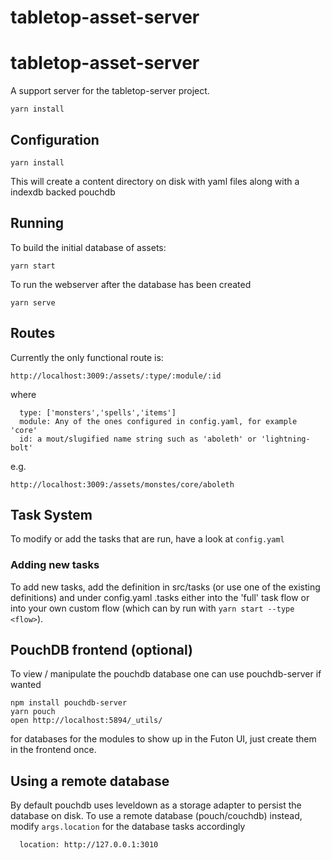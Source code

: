 # tabletop-asset-server

# tabletop-asset-server

A support server for the tabletop-server project.


```
yarn install
```

## Configuration

```
yarn install
```

This will create a content directory on disk with yaml files along with a indexdb backed pouchdb


## Running


To build the initial database of assets:

```
yarn start
```


To run the webserver after the database has been created

```
yarn serve
```

## Routes

Currently the only functional route is:

```http://localhost:3009:/assets/:type/:module/:id```

where

```
  type: ['monsters','spells','items']
  module: Any of the ones configured in config.yaml, for example 'core'
  id: a mout/slugified name string such as 'aboleth' or 'lightning-bolt'
```
e.g.

```http://localhost:3009:/assets/monstes/core/aboleth```

## Task System

To modify or add the tasks that are run, have a look at `config.yaml`

### Adding new tasks

To add new tasks, add the definition in src/tasks (or use one of the existing definitions) and under config.yaml .tasks either into the 'full' task flow or into your own custom flow (which can by run with ```yarn start --type <flow>```).


## PouchDB frontend (optional)

To view / manipulate the pouchdb database one can use pouchdb-server if wanted

```
npm install pouchdb-server
yarn pouch
open http://localhost:5894/_utils/
```

for databases for the modules to show up in the Futon UI, just create them in the frontend once.



## Using a remote database

By default pouchdb uses leveldown as a storage adapter to persist the database on disk. To use a remote database (pouch/couchdb) instead,
modify `args.location` for the database tasks accordingly

```
  location: http://127.0.0.1:3010
```